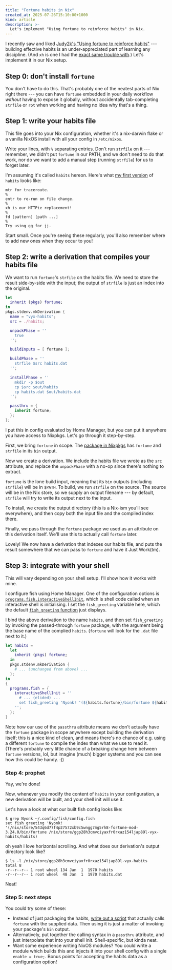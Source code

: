 ```yaml
---
title: "Fortune habits in Nix"
created_at: 2025-07-26T15:10:00+1000
kind: article
description: >-
  Let's implement "Using fortune to reinforce habits" in Nix.
---
```


<section id="top">

I recently saw and liked [Judy2k's "Using fortune to reinforce
habits"](https://www.judy.co.uk/blog/using-fortune-to-reinforce-habits/)
--- building effective habits is an under-appreciated part of learning any
discipline.  (And `xh` is one I had the [exact same trouble with][xh].)  Let's
implement it in our Nix setup.

[xh]: https://nossa.ee/~talya/vyx/blob/main/c008ed3595836a4984aa9075ef4b478094bb527f/home.nix#L54


## Step 0: don't install `fortune`

You don't have to do this.  That's probably one of the neatest parts of Nix
right there --- you can have `fortune` embedded in your daily workflow _without_
having to expose it globally, without accidentally tab-completing `strfile` or
`rot` when working and having no idea why that's a thing.


## Step 1: write your habits file

This file goes into your Nix configuration, whether it's a nix-darwin flake or a
vanilla NixOS install with all your config in `/etc/nixos`.

Write your lines, with `%` separating entries.  Don't run `strfile` on it ---
remember, we didn't put `fortune` in our PATH, and we don't need to do that
work, nor do we want to add a manual step (running `strfile`) for us to forget
later.

I'm assuming it's called `habits` hereon.  Here's what [my first version] of
`habits` looks like:

```
mtr for traceroute.
%
entr to re-run on file change.
%
xh is our HTTPie replacement!
%
fd [pattern] [path ...]
%
Try using gg for jj.
```

Start small.  Once you're seeing these regularly, you'll also remember where to
add new ones when they occur to you!

[my first version]: https://nossa.ee/~talya/vyx/blob/main/9fa6d6ee497749bc119860292ed58704e6b4ec45/home/habits


## Step 2: write a derivation that compiles your habits file

We want to run `fortune`'s `strfile` on the habits file.  We need to store the
result side-by-side with the input; the output of `strfile` is just an index
into the original.

```nix
let
  inherit (pkgs) fortune;
in
pkgs.stdenv.mkDerivation {
  name = "vyx-habits";
  src = ./habits;

  unpackPhase = ''
    true
  '';

  buildInputs = [ fortune ];

  buildPhase = ''
    strfile $src habits.dat
  '';

  installPhase = ''
    mkdir -p $out
    cp $src $out/habits
    cp habits.dat $out/habits.dat
  '';

  passthru = {
    inherit fortune;
  };
};
```

I put this in config evaluated by Home Manager, but you can put it anywhere you
have access to Nixpkgs.  Let's go through it step-by-step.

First, we bring `fortune` in scope.  The [package in Nixpkgs] has `fortune` and
`strfile` in its `bin` output.

Now we create a derivation.  We include the habits file we wrote as the `src`
attribute, and replace the `unpackPhase` with a no-op since there's nothing
to extract.

`fortune` is the lone build input, meaning that its `bin` outputs (including
`strfile`) will be in `$PATH`.  To build, we run `strfile` on the source. The
source will be in the Nix store, so we supply an output filename --- by default,
`strfile` will try to write its output next to the input.

To install, we create the output directory (this is a Nix-ism you'll see
everywhere), and then copy both the input file and the compiled index there.

Finally, we pass through the `fortune` package we used as an attribute on this
derivation itself.  We'll use this to actually call `fortune` later.

Lovely!  We now have a derivation that indexes our habits file, and puts the
result somewhere that we can pass to `fortune` and have it Just Work(tm).

[package in Nixpkgs]: https://search.nixos.org/packages?channel=25.05&show=fortune&from=0&size=50&sort=relevance&type=packages&query=fortune-mod


## Step 3: integrate with your shell

This will vary depending on your shell setup.  I'll show how it works with mine.

I configure fish using Home Manager.  One of the configuration
options is [`programs.fish.interactiveShellInit`], which is shell
code called when an interactive shell is initialising.  I set the
`fish_greeting` variable here, which the default [`fish_greeting`
function](https://fishshell.com/docs/current/cmds/fish_greeting.html) just
displays.

I bind the above derivation to the name `habits`, and then set `fish_greeting`
by invoking the passed-through `fortune` package, with the argument being the
base name of the complied `habits`.  (`fortune` will look for the `.dat` file
next to it.)

```nix
let habits =
  let
    inherit (pkgs) fortune;
  in
  pkgs.stdenv.mkDerivation {
    # ... (unchanged from above) ...
  };
in
{
  programs.fish = {
    interactiveShellInit = ''
      # ... (elided) ...
      set fish_greeting 'Nyonk! '(${habits.fortune}/bin/fortune ${habits}/habits)
    '';
  };
}
```

Note how our use of the `passthru` attribute means we don't actually have the
`fortune` package in scope anywhere except building the derivation itself; this
is a nice kind of clean, and means there's no chance of e.g. using a different
`fortune` to compile the index than what we use to read it.  (There's probably
very little chance of a breaking change here between `fortune` versions, lol,
but imagine (much) bigger systems and you can see how this could be handy. :))

[`programs.fish.interactiveShellInit`]: https://nix-community.github.io/home-manager/options.xhtml#opt-programs.fish.interactiveShellInit
[`fish_greeting` function]: https://fishshell.com/docs/current/cmds/fish_greeting.html
[src]: https://nossa.ee/~talya/vyx/blob/main/9fa6d6ee497749bc119860292ed58704e6b4ec45/home/fish.nix#L47


### Step 4: prophet

Yay, we're done!

Now, whenever you modify the content of `habits` in your configuration, a new
derivation will be built, and your shell init will use it.

Let's have a look at what our built fish config looks like:

```console
$ grep Nyonk ~/.config/fish/config.fish
set fish_greeting 'Nyonk! '(/nix/store/543q6d77f4p27572xb9c5wngg7mg5rh8-fortune-mod-3.24.0/bin/fortune /nix/store/ggp28h3cmvciyaxfr0rxaz154ljap89l-vyx-habits/habits)
```

oh yeah i love horizontal scrolling.  And what does our derivation's output
directory look like?

```console
$ ls -l /nix/store/ggp28h3cmvciyaxfr0rxaz154ljap89l-vyx-habits
total 8
-r--r--r-- 1 root wheel 134 Jan  1  1970 habits
-r--r--r-- 1 root wheel  48 Jan  1  1970 habits.dat
```

Neat!


### Step 5: next steps

You could try some of these:

* Instead of just packaging the habits, [write out a script] that actually calls
  `fortune` with the supplied data.  Then using it is just a matter of invoking
  your package's `bin` output.
* Alternatively, put together the calling syntax in a `passthru` attribute, and
  just interpolate that into your shell init.  Shell-specific, but kinda neat.
* Want some experience writing NixOS modules?  You could write a module which
  builds this and injects it into your shell config with a single `enable =
  true;`.  Bonus points for accepting the habits data as a configuration option!

[write out a script]: https://nixos.org/manual/nixpkgs/stable/#trivial-builder-writeShellScriptBin

</section>
